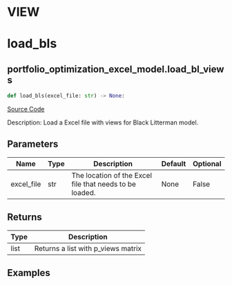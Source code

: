 


# VIEW

# load_bls

## portfolio_optimization_excel_model.load_bl_views

```python
def load_bls(excel_file: str) -> None:
```
[Source Code](https://github.com/OpenBB-finance/OpenBBTerminal/tree/main/openbb_terminal/portfolio/portfolio_optimization/excel_model.py#L100)

Description: Load a Excel file with views for Black Litterman model.

## Parameters

| Name | Type | Description | Default | Optional |
| ---- | ---- | ----------- | ------- | -------- |
| excel_file | str | The location of the Excel file that needs to be loaded. | None | False |

## Returns

| Type | Description |
| ---- | ----------- |
| list | Returns a list with p_views matrix |

## Examples

